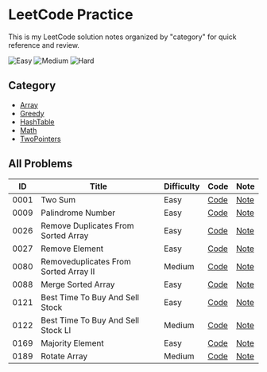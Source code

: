 # LeetCode Practice

This is my LeetCode solution notes organized by "category" for quick reference and review.


![Easy](https://img.shields.io/badge/Easy-7-44cc11)
![Medium](https://img.shields.io/badge/Medium-3-ffa500)
![Hard](https://img.shields.io/badge/Hard-0-d73a4a)


## Category

- [Array](./Array/README.md)
- [Greedy](./Greedy/README.md)
- [HashTable](./HashTable/README.md)
- [Math](./Math/README.md)
- [TwoPointers](./TwoPointers/README.md)

## All Problems

| ID | Title | Difficulty | Code | Note |
|----|-------|------------|------|------|
| 0001 | Two Sum | Easy | [Code](HashTable/0001-two-sum/solution.js) | [Note](HashTable/0001-two-sum/README.md) |
| 0009 | Palindrome Number | Easy | [Code](Math/0009-palindrome-number/solution.js) | [Note](Math/0009-palindrome-number/README.md) |
| 0026 | Remove Duplicates From Sorted Array | Easy | [Code](TwoPointers/0026-remove-duplicates-from-sorted-array/solution.js) | [Note](TwoPointers/0026-remove-duplicates-from-sorted-array/README.md) |
| 0027 | Remove Element | Easy | [Code](TwoPointers/0027-remove-element/solution.js) | [Note](TwoPointers/0027-remove-element/README.md) |
| 0080 | Removeduplicates From Sorted Array II | Medium | [Code](TwoPointers/0080-removeduplicates-from-sorted-array-II/solution.js) | [Note](TwoPointers/0080-removeduplicates-from-sorted-array-II/README.md) |
| 0088 | Merge Sorted Array | Easy | [Code](TwoPointers/0088-merge-sorted-array/solution.js) | [Note](TwoPointers/0088-merge-sorted-array/README.md) |
| 0121 | Best Time To Buy And Sell Stock | Easy | [Code](Array/0121-best-time-to-buy-and-sell-stock/solution.js) | [Note](Array/0121-best-time-to-buy-and-sell-stock/README.md) |
| 0122 | Best Time To Buy And Sell Stock Ll | Medium | [Code](Greedy/0122-best-time-to-buy-and-sell-stock-ll/solution.js) | [Note](Greedy/0122-best-time-to-buy-and-sell-stock-ll/README.md) |
| 0169 | Majority Element | Easy | [Code](Greedy/0169-majority-element/solution.js) | [Note](Greedy/0169-majority-element/README.md) |
| 0189 | Rotate Array | Medium | [Code](TwoPointers/0189-rotate-array/solution.js) | [Note](TwoPointers/0189-rotate-array/README.md) |
